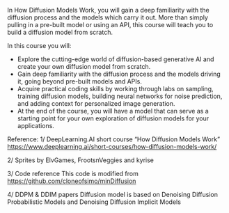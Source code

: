 In How Diffusion Models Work, you will gain a deep familiarity with the diffusion process and the models which carry it out. More than simply pulling in a pre-built model or using an API, this course will teach you to build a diffusion model from scratch.

In this course you will:

- Explore the cutting-edge world of diffusion-based generative AI and create your own diffusion model from scratch.
- Gain deep familiarity with the diffusion process and the models driving it, going beyond pre-built models and APIs.
- Acquire practical coding skills by working through labs on sampling, training diffusion models, building neural networks for noise prediction, and adding context for personalized image generation.
- At the end of the course, you will have a model that can serve as a starting point for your own exploration of diffusion models for your applications.

Reference:
1/ DeepLearning.AI short course “How Diffusion Models Work”
https://www.deeplearning.ai/short-courses/how-diffusion-models-work/

2/ Sprites by ElvGames, FrootsnVeggies and kyrise

3/ Code reference
This code is modified from https://github.com/cloneofsimo/minDiffusion

4/ DDPM & DDIM papers
Diffusion model is based on Denoising Diffusion Probabilistic Models and Denoising Diffusion Implicit Models

